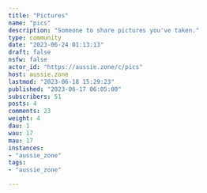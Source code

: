```yaml
---
title: "Pictures" 
name: "pics"
description: "Someone to share pictures you've taken."
type: community
date: "2023-06-24 01:13:13"
draft: false
nsfw: false
actor_id: "https://aussie.zone/c/pics"
host: aussie.zone
lastmod: "2023-06-18 15:29:23"
published: "2023-06-17 06:05:00"
subscribers: 51
posts: 4
comments: 23
weight: 4
dau: 1
wau: 17
mau: 17
instances:
- "aussie_zone"
tags: 
- "aussie_zone"

---
```


